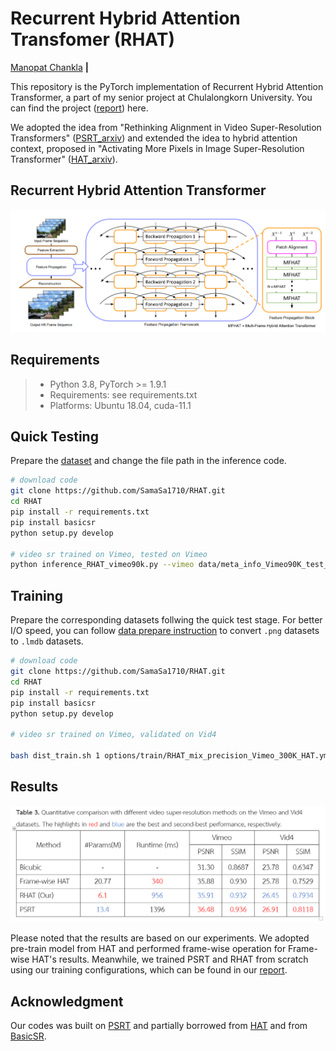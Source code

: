 # Recurrent Hybrid Attention Transfomer (RHAT)
[Manopat Chankla](https://www.linkedin.com/public-profile/settings?lipi=urn%3Ali%3Apage%3Ad_flagship3_profile_self_edit_contact-info%3BORb2sHfDR%2BCDTMolAq1ecA%3D%3D)
**|**


This repository is the PyTorch implementation of Recurrent Hybrid Attention Transformer, a part of my senior project at Chulalongkorn University. You can find the project ([report](https://drive.google.com/file/d/1FtXInDeOUPHavFag_lv-trP-5SJg20Vn/view?usp=drive_link)) here.

We adopted the idea from "Rethinking Alignment in Video Super-Resolution Transformers"
([PSRT_arxiv](https://arxiv.org/pdf/2207.08494.pdf)) and extended the idea to hybrid attention context, proposed in "Activating More Pixels in Image Super-Resolution Transformer" ([HAT_arxiv](https://arxiv.org/abs/2309.05239)). 

## Recurrent Hybrid Attention Transformer
<p align="center">
  <img width="800" src="assets/RHAT_Arch.png">
</p>

## Requirements
> - Python 3.8, PyTorch >= 1.9.1
> - Requirements: see requirements.txt
> - Platforms: Ubuntu 18.04, cuda-11.1

## Quick Testing
 Prepare the [dataset](https://github.com/XPixelGroup/BasicSR/blob/master/docs/DatasetPreparation.md#Video-Super-Resolution) and change the file path in the inference code.

```bash
# download code
git clone https://github.com/SamaSa1710/RHAT.git
cd RHAT
pip install -r requirements.txt
pip install basicsr
python setup.py develop

# video sr trained on Vimeo, tested on Vimeo
python inference_RHAT_vimeo90k.py --vimeo data/meta_info_Vimeo90K_test_GT.txt --device 0
```
## Training
Prepare the corresponding datasets follwing the quick test stage. For better I/O speed, you can follow [data prepare instruction](https://github.com/XPixelGroup/BasicSR/blob/master/docs/DatasetPreparation.md#Video-Super-Resolution) to convert `.png` datasets to `.lmdb` datasets.

```bash
# download code
git clone https://github.com/SamaSa1710/RHAT.git
cd RHAT
pip install -r requirements.txt
pip install basicsr
python setup.py develop

# video sr trained on Vimeo, validated on Vid4

bash dist_train.sh 1 options/train/RHAT_mix_precision_Vimeo_300K_HAT.yml
```
## Results
<p align="center">
  <img width="800" src="assets/results_table.PNG">
</p>

Please noted that the results are based on our experiments. We adopted pre-train model from HAT and performed frame-wise operation for Frame-wise HAT's results. Meanwhile, we trained PSRT and RHAT from scratch using our training configurations, which can be found in our [report](https://drive.google.com/file/d/1FtXInDeOUPHavFag_lv-trP-5SJg20Vn/view?usp=drive_link).


## Acknowledgment
Our codes was built on [PSRT](https://github.com/XPixelGroup/RethinkVSRAlignment)
and partially borrowed from [HAT](https://github.com/XPixelGroup/HAT) 
and from [BasicSR](https://github.com/XPixelGroup/BasicSR).
